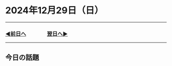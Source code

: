 # 2024年12月29日（日）

---

### [◀️前日へ](https://github.com/yuasys/chatty-journal/blob/main/2024/12/2024-12-28.md)&emsp;&emsp;&emsp;&emsp;[翌日へ▶️](https://github.com/yuasys/chatty-journal/blob/main/2024/12/2024-12-30.md)

---

## 今日の話題
